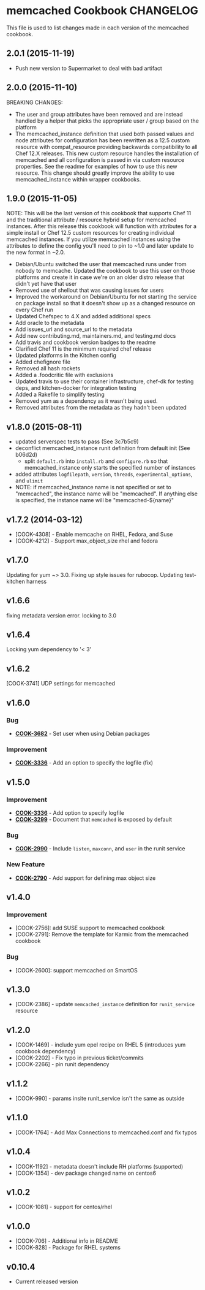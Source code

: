 memcached Cookbook CHANGELOG
============================
This file is used to list changes made in each version of the memcached cookbook.

2.0.1 (2015-11-19)
------------------
- Push new version to Supermarket to deal with bad artifact

2.0.0 (2015-11-10)
------------------

BREAKING CHANGES:
 - The user and group attributes have been removed and are instead handled by a helper that picks the appropriate user / group based on the platform
 - The memcached_instance definition that used both passed values and node attributes for configuration has been rewritten as a 12.5 custom resource with compat_resource providing backwards compatibility to all Chef 12.X releases.  This new custom resource handles the installation of memcached and all configuration is passed in via custom resource properties.  See the readme for examples of how to use this new resource.  This change should greatly improve the ability to use memcached_instance within wrapper cookbooks.

1.9.0 (2015-11-05)
------------------

NOTE: This will be the last version of this cookbook that supports Chef 11 and the traditional attribute / resource hybrid setup for memcached instances. After this release this cookbook will function with attributes for a simple install or Chef 12.5 custom resources for creating individual memcached instances.  If you utilize memcached instances using the attributes to define the config you'll need to pin to ~1.0 and later update to the new format in ~2.0.

- Debian/Ubuntu switched the user that memcached runs under from nobody to memcache.  Updated the cookbook to use this user on those platforms and create it in case we're on an older distro release that didn't yet have that user
- Removed use of shellout that was causing issues for users
- Improved the workaround on Debian/Ubuntu for not starting the service on package install so that it doesn't show up as a changed resource on every Chef run
- Updated Chefspec to 4.X and added additional specs
- Add oracle to the metadata
- Add issues_url and source_url to the metadata
- Add new contributing.md, maintainers.md, and testing.md docs
- Add travis and cookbook version badges to the readme
- Clarified Chef 11 is the minimum required chef release
- Updated platforms in the Kitchen config
- Added chefignore file
- Removed all hash rockets
- Added a .foodcritic file with exclusions
- Updated travis to use their container infrastructure, chef-dk for testing deps, and kitchen-docker for integration testing
- Added a Rakefile to simplify testing
- Removed yum as a dependency as it wasn't being used.
- Removed attributes from the metadata as they hadn't been updated

v1.8.0 (2015-08-11)
-------------------
- updated serverspec tests to pass (See 3c7b5c9)
- deconflict memcached_instance runit definition from default init (See b06d2d)
  - split `default.rb` into `install.rb` and `configure.rb` so that memcached_instance only starts the specified number of instances
- added attributes `logfilepath`, `version`, `threads`, `experimental_options`, and `ulimit`
- NOTE: if memcached_instance name is not specified or set to "memcached", the instance name will be "memcached". If anything else is specified, the instance name will be "memcached-${name}"

v1.7.2 (2014-03-12)
-------------------
- [COOK-4308] - Enable memcache on RHEL, Fedora, and Suse
- [COOK-4212] - Support max_object_size rhel and fedora


v1.7.0
------
Updating for yum ~> 3.0.
Fixing up style issues for rubocop.
Updating test-kitchen harness


v1.6.6
------
fixing metadata version error. locking to 3.0


v1.6.4
------
Locking yum dependency to '< 3'


v1.6.2
------
[COOK-3741] UDP settings for memcached


v1.6.0
------
### Bug
- **[COOK-3682](https://tickets.chef.io/browse/COOK-3682)** - Set user when using Debian packages

### Improvement
- **[COOK-3336](https://tickets.chef.io/browse/COOK-3336)** - Add an option to specify the logfile (fix)

v1.5.0
------
### Improvement
- **[COOK-3336](https://tickets.chef.io/browse/COOK-3336)** - Add option to specify logfile
- **[COOK-3299](https://tickets.chef.io/browse/COOK-3299)** - Document that `memcached` is exposed by default

### Bug
- **[COOK-2990](https://tickets.chef.io/browse/COOK-2990)** - Include `listen`, `maxconn`, and `user` in the runit service

### New Feature
- **[COOK-2790](https://tickets.chef.io/browse/COOK-2790)** - Add support for defining max object size

v1.4.0
------
### Improvement
- [COOK-2756]: add SUSE support to memcached cookbook
- [COOK-2791]: Remove the template for Karmic from the memcached cookbook

### Bug
- [COOK-2600]: support memcached on SmartOS

v1.3.0
------
- [COOK-2386] - update `memcached_instance` definition for `runit_service` resource

v1.2.0
------
- [COOK-1469] - include yum epel recipe on RHEL 5 (introduces yum cookbook dependency)
- [COOK-2202] - Fix typo in previous ticket/commits
- [COOK-2266] - pin runit dependency

v1.1.2
------
- [COOK-990] - params insite runit_service isn't the same as outside

v1.1.0
------
- [COOK-1764] - Add Max Connections to memcached.conf and fix typos

v1.0.4
------
- [COOK-1192] - metadata doesn't include RH platforms (supported)
- [COOK-1354] - dev package changed name on centos6

v1.0.2
------
- [COOK-1081] - support for centos/rhel

v1.0.0
------
- [COOK-706] - Additional info in README
- [COOK-828] - Package for RHEL systems

v0.10.4
-------
- Current released version
